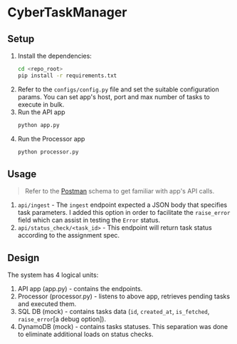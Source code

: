 # CyberTaskManager

## Setup
1. Install the dependencies:
    ```bash
    cd <repo_root>
    pip install -r requirements.txt
    ```
2. Refer to the `configs/config.py` file and set the suitable configuration
 params. You can set app's host, port and max number of tasks to execute in
  bulk.
3. Run the API app
    ```bash
    python app.py
    ```
4. Run the Processor app
    ```bash
   python processor.py
   ```
## Usage
> Refer to the [Postman](./CyberScanApp.postman_collection) schema to get
> familiar with app's API calls.
1. `api/ingest` - The `ingest` endpoint expected a JSON body that specifies
 task parameters. I added this option in order to facilitate the `raise_error` field which
 can assist in testing the `Error` status. 
2. `api/status_check/<task_id>` - This endpoint will return task status
 according to the assignment spec.

## Design

The system has 4 logical units:
1. API app (app.py) - contains the endpoints.
2. Processor (processor.py) - listens to above app, retrieves pending tasks
 and executed them.
2. SQL DB (mock) - contains tasks data (`id`, `created_at`, `is_fetched`,
`raise_error`\[a debug option\]).
4. DynamoDB (mock) - contains tasks statuses. This separation was done to
 eliminate additional loads on status checks.
 
   
   